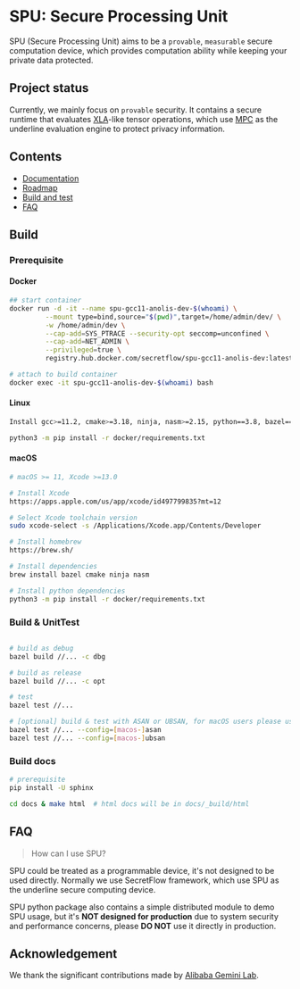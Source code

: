 # SPU: Secure Processing Unit

SPU (Secure Processing Unit) aims to be a `provable`, `measurable` secure computation device, which provides computation ability while keeping your private data protected.

## Project status

Currently, we mainly focus on `provable` security. It contains a secure runtime that evaluates [XLA](https://www.tensorflow.org/xla/operation_semantics)-like tensor operations, which use [MPC](https://en.wikipedia.org/wiki/Secure_multi-party_computation) as the underline evaluation engine to protect privacy information.

## Contents
- [Documentation](https://secretflow.readthedocs.io)
- [Roadmap](TBD)
- [Build and test](#Build)
- [FAQ](#FAQ)

## Build

### Prerequisite

#### Docker
```sh
## start container
docker run -d -it --name spu-gcc11-anolis-dev-$(whoami) \
         --mount type=bind,source="$(pwd)",target=/home/admin/dev/ \
         -w /home/admin/dev \
         --cap-add=SYS_PTRACE --security-opt seccomp=unconfined \
         --cap-add=NET_ADMIN \
         --privileged=true \
         registry.hub.docker.com/secretflow/spu-gcc11-anolis-dev:latest

# attach to build container
docker exec -it spu-gcc11-anolis-dev-$(whoami) bash
```

#### Linux

```sh
Install gcc>=11.2, cmake>=3.18, ninja, nasm>=2.15, python==3.8, bazel==5.1.1

python3 -m pip install -r docker/requirements.txt
```

#### macOS

```sh
# macOS >= 11, Xcode >=13.0

# Install Xcode
https://apps.apple.com/us/app/xcode/id497799835?mt=12

# Select Xcode toolchain version
sudo xcode-select -s /Applications/Xcode.app/Contents/Developer

# Install homebrew
https://brew.sh/

# Install dependencies
brew install bazel cmake ninja nasm

# Install python dependencies
python3 -m pip install -r docker/requirements.txt
```

### Build & UnitTest

``` sh

# build as debug
bazel build //... -c dbg

# build as release
bazel build //... -c opt

# test
bazel test //...

# [optional] build & test with ASAN or UBSAN, for macOS users please use configs with macOS prefix
bazel test //... --config=[macos-]asan
bazel test //... --config=[macos-]ubsan
```


### Build docs

```sh
# prerequisite
pip install -U sphinx

cd docs & make html  # html docs will be in docs/_build/html
```

## FAQ

> How can I use SPU?

SPU could be treated as a programmable device, it's not designed to be used directly. Normally we use SecretFlow framework, which use SPU as the underline secure computing device.

SPU python package also contains a simple distributed module to demo SPU usage, but it's **NOT designed for production** due to system security and performance concerns, please **DO NOT** use it directly in production.

## Acknowledgement

We thank the significant contributions made by [Alibaba Gemini Lab](https://alibaba-gemini-lab.github.io).

